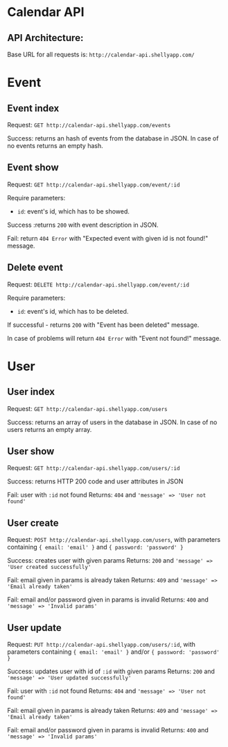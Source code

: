 Calendar API
============

API Architecture:
-------------
  
Base URL for all requests is: `http://calendar-api.shellyapp.com/`

# Event

## Event index

Request: `GET http://calendar-api.shellyapp.com/events`

Success: returns an hash of events from the database in JSON. In case of no events
returns an empty hash.

## Event show

Request: `GET http://calendar-api.shellyapp.com/event/:id`

Require parameters:

  - `id`: event's id, which has to be showed.

Success :returns `200` with event description in JSON.

Fail: return `404 Error` with "Expected event with given id is not found!" message.

## Delete event

Request: `DELETE http://calendar-api.shellyapp.com/event/:id`

Require parameters:

  - `id`: event's id, which has to be deleted.

If successful - returns `200` with "Event has been deleted" message.

In case of problems will return `404 Error` with "Event not found!" message.

# User

## User index

Request: `GET http://calendar-api.shellyapp.com/users`

Success: returns an array of users in the database in JSON. In case of no users
returns an empty array.

## User show

Request: `GET http://calendar-api.shellyapp.com/users/:id`

Success: returns HTTP 200 code and user attributes in JSON

Fail: user with `:id` not found
Returns: `404` and `'message' => 'User not found'`

## User create

Request: `POST http://calendar-api.shellyapp.com/users`,
with parameters containing `{ email: 'email' }` and `{ password: 'password' }`

Success: creates user with given params
Returns: `200` and `'message' => 'User created successfully'`

Fail: email given in params is already taken
Returns: `409` and `'message' => 'Email already taken'`

Fail: email and/or password given in params is invalid
Returns: `400` and `'message' => 'Invalid params'`

## User update

Request: `PUT http://calendar-api.shellyapp.com/users/:id`,
with parameters containing `{ email: 'email' }` and/or `{ password: 'password' }`

Success: updates user with id of `:id` with given params
Returns: `200` and `'message' => 'User updated successfully'`

Fail: user with `:id` not found
Returns: `404` and `'message' => 'User not found'`

Fail: email given in params is already taken
Returns: `409` and `'message' => 'Email already taken'`

Fail: email and/or password given in params is invalid
Returns: `400` and `'message' => 'Invalid params'`
